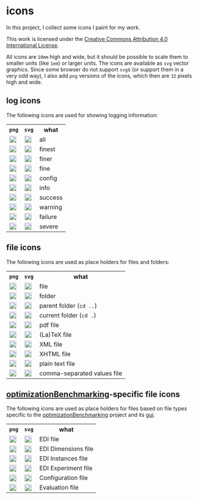 # icons

In this project, I collect some icons I paint for my work.

This work is licensed under the <a rel="license" href="http://creativecommons.org/licenses/by/4.0/">Creative Commons Attribution 4.0 International License</a>.

All icons are `10mm` high and wide, but it should be possible to scale them to smaller units (like `1em`) or larger units. The icons are available as `svg` vector graphics. Since some browser do not support `svg`s (or support them in a very odd way), I also add `png` versions of the icons, which then are `32` pixels high and wide.

## log icons

The following icons are used for showing logging information:
<table>
<tr><th><code>png</code></th><th><code>svg</code></th><th>what</th></tr>
<tr>
  <td><img src="https://rawgit.com/thomasWeise/icons/master/log/logAll/logAll.png" style="width:1.2em;height:1.2em" alt="all"/></td>
  <td><img src="https://rawgit.com/thomasWeise/icons/master/log/logAll/logAll.svg" style="width:1.2em;height:1.2em" alt="all"/></td>
  <td>all</td>
</tr><tr>
  <td><img src="https://rawgit.com/thomasWeise/icons/master/log/logFinest/logFinest.png" style="width:1.2em;height:1.2em" alt="finest"/></td>
  <td><img src="https://rawgit.com/thomasWeise/icons/master/log/logFinest/logFinest.svg" style="width:1.2em;height:1.2em" alt="finest"/></td>
  <td>finest</td>
</tr><tr>
  <td><img src="https://rawgit.com/thomasWeise/icons/master/log/logFiner/logFiner.png" style="width:1.2em;height:1.2em" alt="finer"/></td>
  <td><img src="https://rawgit.com/thomasWeise/icons/master/log/logFiner/logFiner.svg" style="width:1.2em;height:1.2em" alt="finer"/></td>
  <td>finer</td>
</tr><tr>
  <td><img src="https://rawgit.com/thomasWeise/icons/master/log/logFine/logFine.png" style="width:1.2em;height:1.2em" alt="fine"/></td>
  <td><img src="https://rawgit.com/thomasWeise/icons/master/log/logFine/logFine.svg" style="width:1.2em;height:1.2em" alt="fine"/></td>
  <td>fine</td>
</tr><tr>
  <td><img src="https://rawgit.com/thomasWeise/icons/master/log/logConfig/logConfig.png" style="width:1.2em;height:1.2em" alt="config"/></td>
  <td><img src="https://rawgit.com/thomasWeise/icons/master/log/logConfig/logConfig.svg" style="width:1.2em;height:1.2em" alt="config"/></td>
  <td>config</td>
</tr><tr>
  <td><img src="https://rawgit.com/thomasWeise/icons/master/log/logInfo/logInfo.png" style="width:1.2em;height:1.2em" alt="info"/></td>
  <td><img src="https://rawgit.com/thomasWeise/icons/master/log/logInfo/logInfo.svg" style="width:1.2em;height:1.2em" alt="info"/></td>
  <td>info</td>
</tr><tr>
  <td><img src="https://rawgit.com/thomasWeise/icons/master/log/logSuccess/logSuccess.png" style="width:1.2em;height:1.2em" alt="success"/></td>
  <td><img src="https://rawgit.com/thomasWeise/icons/master/log/logSuccess/logSuccess.svg" style="width:1.2em;height:1.2em" alt="success"/></td>
  <td>success</td>
</tr><tr>
  <td><img src="https://rawgit.com/thomasWeise/icons/master/log/logWarning/logWarning.png" style="width:1.2em;height:1.2em" alt="warning"/></td>
  <td><img src="https://rawgit.com/thomasWeise/icons/master/log/logWarning/logWarning.svg" style="width:1.2em;height:1.2em" alt="warning"/></td>
  <td>warning</td>
</tr><tr>
  <td><img src="https://rawgit.com/thomasWeise/icons/master/log/logFailure/logFailure.png" style="width:1.2em;height:1.2em" alt="failure"/></td>
  <td><img src="https://rawgit.com/thomasWeise/icons/master/log/logFailure/logFailure.svg" style="width:1.2em;height:1.2em" alt="failure"/></td>
  <td>failure</td>
</tr><tr>
  <td><img src="https://rawgit.com/thomasWeise/icons/master/log/logSevere/logSevere.png" style="width:1.2em;height:1.2em" alt="severe"/></td>
  <td><img src="https://rawgit.com/thomasWeise/icons/master/log/logSevere/logSevere.svg" style="width:1.2em;height:1.2em" alt="severe"/></td>
  <td>severe</td>
</tr>
</table>

## file icons

The following icons are used as place holders for files and folders:

<table>
<tr><th><code>png</code></th><th><code>svg</code></th><th>what</th></tr>
<tr>
  <td><img src="https://rawgit.com/thomasWeise/icons/master/files/file/file.png" style="width:1.2em;height:1.2em" alt="file"/></td>
  <td><img src="https://rawgit.com/thomasWeise/icons/master/files/file/file.svg" style="width:1.2em;height:1.2em" alt="file"/></td>
  <td>file</td>
</tr><tr>
  <td><img src="https://rawgit.com/thomasWeise/icons/master/files/folder/folder.png" style="width:1.2em;height:1.2em" alt="folder"/></td>
  <td><img src="https://rawgit.com/thomasWeise/icons/master/files/folder/folder.svg" style="width:1.2em;height:1.2em" alt="folder"/></td>
  <td>folder</td>
</tr><tr>
  <td><img src="https://rawgit.com/thomasWeise/icons/master/files/folderUp/folderUp.png" style="width:1.2em;height:1.2em" alt="folderUp"/></td>
  <td><img src="https://rawgit.com/thomasWeise/icons/master/files/folderUp/folderUp.svg" style="width:1.2em;height:1.2em" alt="folderUp"/></td>
  <td>parent folder (<code>cd ..</code>)</td>
</tr><tr>
  <td><img src="https://rawgit.com/thomasWeise/icons/master/files/folderCur/folderCur.png" style="width:1.2em;height:1.2em" alt="folderCur"/></td>
  <td><img src="https://rawgit.com/thomasWeise/icons/master/files/folderCur/folderCur.svg" style="width:1.2em;height:1.2em" alt="folderCur"/></td>
  <td>current folder (<code>cd .</code>)</td>
</tr><tr>
  <td><img src="https://rawgit.com/thomasWeise/icons/master/files/pdf/pdf.png" style="width:1.2em;height:1.2em" alt="pdf file"/></td>
  <td><img src="https://rawgit.com/thomasWeise/icons/master/files/pdf/pdf.svg" style="width:1.2em;height:1.2em" alt="pdf file"/></td>
  <td>pdf file</td>
</tr><tr>
  <td><img src="https://rawgit.com/thomasWeise/icons/master/files/tex/tex.png" style="width:1.2em;height:1.2em" alt="tex file"/></td>
  <td><img src="https://rawgit.com/thomasWeise/icons/master/files/tex/tex.svg" style="width:1.2em;height:1.2em" alt="tex file"/></td>
  <td>(La)TeX file</td>
</tr><tr>
  <td><img src="https://rawgit.com/thomasWeise/icons/master/files/xml/xml.png" style="width:1.2em;height:1.2em" alt="xml file"/></td>
  <td><img src="https://rawgit.com/thomasWeise/icons/master/files/xml/xml.svg" style="width:1.2em;height:1.2em" alt="xml file"/></td>
  <td>XML file</td>
</tr><tr>
  <td><img src="https://rawgit.com/thomasWeise/icons/master/files/xhtml/xhtml.png" style="width:1.2em;height:1.2em" alt="xhtml file"/></td>
  <td><img src="https://rawgit.com/thomasWeise/icons/master/files/xhtml/xhtml.svg" style="width:1.2em;height:1.2em" alt="xhtml file"/></td>
  <td>XHTML file</td>
</tr><tr>
  <td><img src="https://rawgit.com/thomasWeise/icons/master/files/text/text.png" style="width:1.2em;height:1.2em" alt="text file"/></td>
  <td><img src="https://rawgit.com/thomasWeise/icons/master/files/text/text.svg" style="width:1.2em;height:1.2em" alt="text file"/></td>
  <td>plain text file</td>
</tr><tr>
  <td><img src="https://rawgit.com/thomasWeise/icons/master/files/csv/csv.png" style="width:1.2em;height:1.2em" alt="csv file"/></td>
  <td><img src="https://rawgit.com/thomasWeise/icons/master/files/csv/csv.svg" style="width:1.2em;height:1.2em" alt="csv file"/></td>
  <td>comma-separated values file</td>
</tr>
</table>

## [optimizationBenchmarking](https://github.com/optimizationBenchmarking/optimizationBenchmarking)-specific file icons

The following icons are used as place holders for files based on file types
specific to the [optimizationBenchmarking](https://github.com/optimizationBenchmarking/optimizationBenchmarking) project
and its [gui](https://github.com/optimizationBenchmarking/optimizationBenchmarkingGui).

<table>
<tr><th><code>png</code></th><th><code>svg</code></th><th>what</th></tr>
<tr>
  <td><img src="https://rawgit.com/thomasWeise/icons/master/files/edi/edi.png" style="width:1.2em;height:1.2em" alt="edi file"/></td>
  <td><img src="https://rawgit.com/thomasWeise/icons/master/files/edi/edi.svg" style="width:1.2em;height:1.2em" alt="edi file"/></td>
  <td>EDI file</td>
</tr><tr>
  <td><img src="https://rawgit.com/thomasWeise/icons/master/files/ediDimensions/ediDimensions.png" style="width:1.2em;height:1.2em" alt="edi dimensions file"/></td>
  <td><img src="https://rawgit.com/thomasWeise/icons/master/files/ediDimensions/ediDimensions.svg" style="width:1.2em;height:1.2em" alt="edi dimensions file"/></td>
  <td>EDI Dimensions file</td>
</tr><tr>
  <td><img src="https://rawgit.com/thomasWeise/icons/master/files/ediInstances/ediInstances.png" style="width:1.2em;height:1.2em" alt="edi instances file"/></td>
  <td><img src="https://rawgit.com/thomasWeise/icons/master/files/ediInstances/ediInstances.svg" style="width:1.2em;height:1.2em" alt="edi instances file"/></td>
  <td>EDI Instances file</td>
</tr><tr>
  <td><img src="https://rawgit.com/thomasWeise/icons/master/files/ediExperiment/ediExperiment.png" style="width:1.2em;height:1.2em" alt="edi experiment file"/></td>
  <td><img src="https://rawgit.com/thomasWeise/icons/master/files/ediExperiment/ediExperiment.svg" style="width:1.2em;height:1.2em" alt="edi experiment file"/></td>
  <td>EDI Experiment file</td>
</tr><tr>
  <td><img src="https://rawgit.com/thomasWeise/icons/master/files/configuration/configuration.png" style="width:1.2em;height:1.2em" alt="configuration file"/></td>
  <td><img src="https://rawgit.com/thomasWeise/icons/master/files/configuration/configuration.svg" style="width:1.2em;height:1.2em" alt="configuration file"/></td>
  <td>Configuration file</td>
</tr><tr>
  <td><img src="https://rawgit.com/thomasWeise/icons/master/files/evaluation/evaluation.png" style="width:1.2em;height:1.2em" alt="evaluation file"/></td>
  <td><img src="https://rawgit.com/thomasWeise/icons/master/files/evaluation/evaluation.svg" style="width:1.2em;height:1.2em" alt="evaluation file"/></td>
  <td>Evaluation file</td>
</tr>
</table>